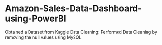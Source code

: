 # Amazon-Sales-Data-Dashboard-using-PowerBI
Obtained a Dataset from Kaggle
Data Cleaning: Performed Data Cleaning by removing the null values using MySQL
